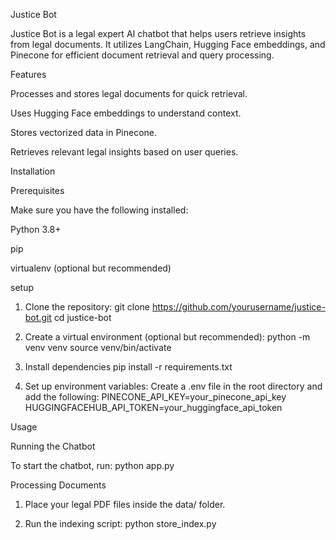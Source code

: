 Justice Bot

Justice Bot is a legal expert AI chatbot that helps users retrieve insights from legal documents. It utilizes LangChain, Hugging Face embeddings, and Pinecone for efficient document retrieval and query processing.

Features

Processes and stores legal documents for quick retrieval.

Uses Hugging Face embeddings to understand context.

Stores vectorized data in Pinecone.

Retrieves relevant legal insights based on user queries.

Installation

Prerequisites

Make sure you have the following installed:

Python 3.8+

pip

virtualenv (optional but recommended)

setup

1. Clone the repository:
    git clone https://github.com/yourusername/justice-bot.git
    cd justice-bot

2. Create a virtual environment (optional but recommended):
    python -m venv venv
    source venv/bin/activate 

3. Install dependencies
    pip install -r requirements.txt

4. Set up environment variables:
    Create a .env file in the root directory and add the following:
    PINECONE_API_KEY=your_pinecone_api_key
    HUGGINGFACEHUB_API_TOKEN=your_huggingface_api_token

Usage

Running the Chatbot

To start the chatbot, run:
    python app.py

Processing Documents

1. Place your legal PDF files inside the data/ folder.

2. Run the indexing script:
    python store_index.py

